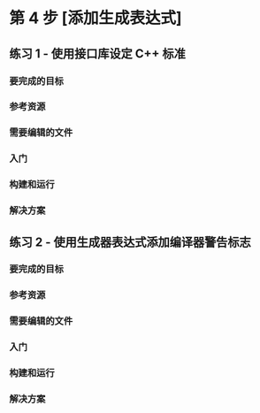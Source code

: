 # 第 4 步 [添加生成表达式]

##  练习 1 - 使用接口库设定 C++ 标准
### 要完成的目标
### 参考资源
### 需要编辑的文件
### 入门
### 构建和运行
### 解决方案

## 练习 2 - 使用生成器表达式添加编译器警告标志
### 要完成的目标
### 参考资源
### 需要编辑的文件
### 入门
### 构建和运行
### 解决方案